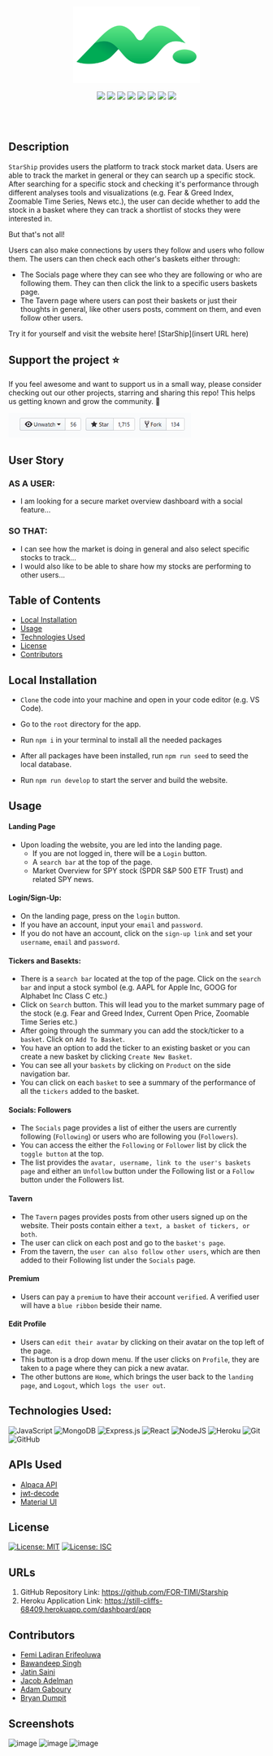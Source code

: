 
<p align="center">
  <img src="https://github.com/FOR-TIMI/Starship/blob/main/client/public/assets/logo.svg?raw=true" width="250px" height="150px"/>
  <p align="center">
  <img src="https://img.shields.io/badge/javascript-%23323330.svg?style=for-the-badge&logo=javascript&logoColor=%23F7DF1E"/>
  <img src="https://img.shields.io/badge/MongoDB-%234ea94b.svg?style=for-the-badge&logo=mongodb&logoColor=white"/>
  <img src="https://img.shields.io/badge/express.js-%23404d59.svg?style=for-the-badge&logo=express&logoColor=%2361DAFB"/>
  <img src="https://img.shields.io/badge/react-%2320232a.svg?style=for-the-badge&logo=react&logoColor=%2361DAFB"/>
  <img src="https://img.shields.io/badge/node.js-6DA55F?style=for-the-badge&logo=node.js&logoColor=white"/>
  <img src="https://img.shields.io/badge/heroku-%23430098.svg?style=for-the-badge&logo=heroku&logoColor=white"/>
  <img src="https://img.shields.io/badge/git-%23F05033.svg?style=for-the-badge&logo=git&logoColor=white"/>
  <img src="https://img.shields.io/badge/github-%23121011.svg?style=for-the-badge&logo=github&logoColor=white"/>
</p>
</p>
<br/>



<br/>


## Description
`StarShip` provides users the platform to track stock market data. Users are able to track the market in general or they can search up a specific stock. After searching for a specific stock and checking it's performance through different analyses tools and visualizations (e.g. Fear & Greed Index, Zoomable Time Series, News etc.), the user can decide whether to add the stock in a basket where they can track a shortlist of stocks they were interested in. 

But that's not all! 

Users can also make connections by users they follow and users who follow them. The users can then check each other's baskets either through:
 * The Socials page where they can see who they are following or who are following them. They can then click the link to a specific users baskets page.
 * The Tavern page where users can post their baskets or just their thoughts in general, like other users posts, comment on them, and even follow other users.

Try it for yourself and visit the website here!
[StarShip](insert URL here)

## Support the project ⭐
If you feel awesome and want to support us in a small way, please consider checking out our other projects, starring and sharing this repo! This helps us getting known and grow the community. 🙏
 
 ![image](https://raw.githubusercontent.com/lusaxweb/vuesax/master/public/github-vuesax-star.gif)

## User Story
### AS A USER:
* I am looking for a secure market overview dashboard with a social feature...

### SO THAT:
* I can see how the market is doing in general and also select specific stocks to track...
* I would also like to be able to share how my stocks are performing to other users...

## Table of Contents
* [Local Installation](#local-installation)
* [Usage](#usage)
* [Technologies Used](#technologies-used)
* [License](#license)
* [Contributors](#contributors)

## Local Installation
* `Clone` the code into your machine and open in your code editor (e.g. VS Code).

* Go to the `root` directory for the app.

* Run `npm i` in your terminal to install all the needed packages

* After all packages have been installed, run `npm run seed` to seed the local database.

* Run `npm run develop` to start the server and build the website.

## Usage
#### Landing Page
* Upon loading the website, you are led into the landing page.
  - If you are not logged in, there will be a `Login` button.
  - A `search bar` at the top of the page.
  - Market Overview for SPY stock (SPDR S&P 500 ETF Trust) and related SPY news.
#### Login/Sign-Up:
 * On the landing page, press on the `login` button. 
 * If you have an account, input your `email` and `password`.
 * If you do not have an account, click on the `sign-up link` and set your `username`, `email` and `password`.

#### Tickers and Basekts:
 * There is a `search bar` located at the top of the page. Click on the `search bar` and input a stock symbol (e.g. AAPL for Apple Inc, GOOG for Alphabet Inc Class C etc.)
 * Click on `Search` button. This will lead you to the market summary page of the stock (e.g. Fear and Greed Index, Current Open Price, Zoomable Time Series etc.)
 * After going through the summary you can add the stock/ticker to a `basket`. Click on `Add To Basket`.
 * You have an option to add the ticker to an existing basket or you can create a new basket by clicking `Create New Basket`.
 * You can see all your `baskets` by clicking on `Product` on the side navigation bar.
 * You can click on each `basket` to see a summary of the performance of all the `tickers` added to the basket.

 #### Socials: Followers
 * The `Socials` page provides a list of either the users are currently following (`Following`) or users who are following you (`Followers`).
 * You can access the either the `Following` or `Follower` list by click the `toggle button` at the top.
 * The list provides the `avatar, username, link to the user's baskets page` and either an `Unfollow` button under the Following list or a `Follow` button under the Followers list.
 
 #### Tavern
 * The `Tavern` pages provides posts from other users signed up on the website. Their posts contain either a `text, a basket of tickers, or both`.
 * The user can click on each post and go to the `basket's page`.
 * From the tavern, the `user can also follow other users`, which are then added to their Following list under the `Socials` page.

 #### Premium
 * Users can pay a `premium` to have their account `verified`. A verified user will have a `blue ribbon` beside their name.

 #### Edit Profile
 * Users can `edit their avatar` by clicking on their avatar on the top left of the page.
 * This button is a drop down menu. If the user clicks on `Profile`, they are taken to a page where they can pick a new avatar.
 * The other buttons are `Home`, which brings the user back to the `landing page`, and `Logout`, which `logs the user out`.


## Technologies Used:
![JavaScript](https://img.shields.io/badge/javascript-%23323330.svg?style=for-the-badge&logo=javascript&logoColor=%23F7DF1E)
![MongoDB](https://img.shields.io/badge/MongoDB-%234ea94b.svg?style=for-the-badge&logo=mongodb&logoColor=white)
![Express.js](https://img.shields.io/badge/express.js-%23404d59.svg?style=for-the-badge&logo=express&logoColor=%2361DAFB)
![React](https://img.shields.io/badge/react-%2320232a.svg?style=for-the-badge&logo=react&logoColor=%2361DAFB)
![NodeJS](https://img.shields.io/badge/node.js-6DA55F?style=for-the-badge&logo=node.js&logoColor=white)
![Heroku](https://img.shields.io/badge/heroku-%23430098.svg?style=for-the-badge&logo=heroku&logoColor=white)
![Git](https://img.shields.io/badge/git-%23F05033.svg?style=for-the-badge&logo=git&logoColor=white)
![GitHub](https://img.shields.io/badge/github-%23121011.svg?style=for-the-badge&logo=github&logoColor=white)



## APIs Used
* [Alpaca API](https://www.npmjs.com/package/@alpacahq/alpaca-trade-api)
* [jwt-decode](https://www.npmjs.com/package/jwt-decode)
* [Material UI](https://mui.com/)



## License
[![License: MIT](https://img.shields.io/badge/License-MIT-yellow.svg)](https://opensource.org/licenses/MIT)
[![License: ISC](https://img.shields.io/badge/License-ISC-blue.svg)](https://opensource.org/licenses/ISC)

## URLs
1) GitHub Repository Link: https://github.com/FOR-TIMI/Starship
2) Heroku Application Link: https://still-cliffs-68409.herokuapp.com/dashboard/app

## Contributors
- [Femi Ladiran Erifeoluwa](https://github.com/FOR-TIMI)
- [Bawandeep Singh](https://github.com/singhbawan)
- [Jatin Saini](https://github.com/jatin1211)
- [Jacob Adelman](https://github.com/jakeadelman)
- [Adam Gaboury](https://github.com/AdamGabo)
- [Bryan Dumpit](https://github.com/Bryandumpit)

## Screenshots
![image](https://user-images.githubusercontent.com/104241247/206576965-55c72653-d4e5-43dd-b50a-9a06d3402d6b.png)
![image](https://user-images.githubusercontent.com/104241247/206577306-c546bb07-980b-4795-a9ca-d7274770e97b.png)
![image](https://user-images.githubusercontent.com/104241247/206577423-5ea03e92-b013-4771-9e2f-963bef43f099.png)





